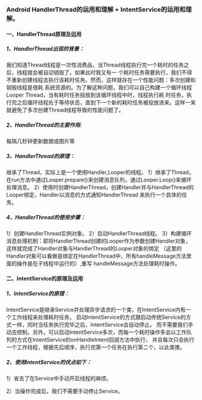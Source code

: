 ### Android HandlerThread的运用和理解 + IntentService的运用和理解。

#### 一、HandlerThread原理及运用

##### 1、HandlerThread出现的背景：
我们知道Thread线程是一次性消费品，当Thread线程执行完一个耗时的任务之后，线程就会被自动销毁了。如果此时我又有一
个耗时任务需要执行，我们不得不重新创建线程去执行该耗时任务。然而，这样就存在一个性能问题：多次创建和销毁线程是很耗
系统资源的。为了解这种问题，我们可以自己构建一个循环线程Looper Thread，当有耗时任务投放到该循环线程中时，线程执行耗
时任务，执行完之后循环线程处于等待状态，直到下一个新的耗时任务被投放进来。这样一来就避免了多次创建Thread线程导致的性能问题了。

##### 2、HandlerThread的主要作用:
每隔几秒钟更新数据或图片等

##### 3、HandlerThread的原理：
继承了Thread，实际上是一个使用Handler,Looper的线程。
1）继承了Thread，在run方法中通过Looper.prepare()来创建消息队列，通过Looper.Loop()来循环处理消息。
2）使用时创建HandlerThread，创建Handler并与HandlerThread的Looper绑定，Handler以消息的方式通知HandlerThread
来执行一个具体的任务。

##### 4、HandlerThread的使用步骤：
1）创建HandlerThread实例对象。
2）启动HandlerThread线程。
3）构建循环消息处理机制：即将HandlerThread创建的Looper作为参数创建Handler对象，这样就完成了Handler对象与HandlerThread的Looper对象的绑定
（这里的Handler对象可以看做是绑定在HandlerThread中，所有handleMessage方法里面的操作是在子线程中运行的）,重写
handleMessage方法处理耗时操作。





#### 二、IntentService的原理及运用

##### 1、IntentService的原理：
IntentService是继承Service并处理异步请求的一个类，在IntentService内有一个工作线程来处理耗时任务，
启动IntentService的方式跟启动传统Service的方式一样，同时当任务执行完毕之后，IntentService会自动停止。
而不需要我们手动去控制。另外，可以启动IntentService多次，而每一个耗时操作多会以工作队列的方式在IntentService的onHandleIntent回调方法中执行，
并且每次只会执行一个工作线程，根据先后顺序，执行完第一个任务在执行第二个，以此类推。

##### 2、使用IntentService的优点如下：

1）省去了在Service中手动开启线程的麻烦。

2）当操作完成后，我们不需要手动停止Service。
